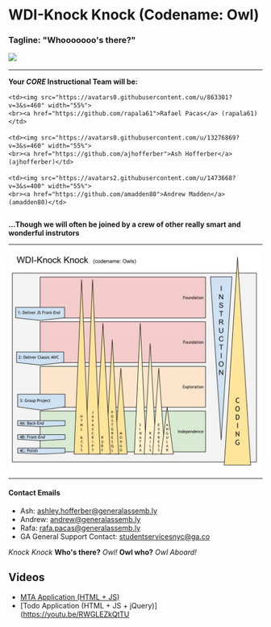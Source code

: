 # WDI-Knock Knock  (Codename: Owl)
### Tagline: "Whooooooo's there?"

![](http://media1.giphy.com/gifsu/xT5LMycFAuLZYoAatO/giphy-caption.gif)

---
**Your *CORE* Instructional Team will be:**
<table>
  <tr>

    <td><img src="https://avatars0.githubusercontent.com/u/863301?v=3&s=460" width="55%">
    <br><a href="https://github.com/rapala61">Rafael Pacas</a> (rapala61)</td>

    <td><img src="https://avatars0.githubusercontent.com/u/13276869?v=3&s=460" width="55%">
    <br><a href="https://github.com/ajhofferber">Ash Hofferber</a> (ajhofferber)</td>

    <td><img src="https://avatars2.githubusercontent.com/u/1473668?v=3&s=400" width="55%">
    <br><a href="https://github.com/amadden80">Andrew Madden</a> (amadden80)</td>
  </tr>
</table>

**...Though we will often be joined by a crew of other really smart and wonderful instrutors**

---
![WDI Owl Map](/WDI-KnockKnock.jpg)

---
#### Contact Emails

* Ash: ashley.hofferber@generalassemb.ly
* Andrew: andrew@generalassemb.ly
* Rafa: rafa.pacas@generalassemb.ly
* GA General Support Contact: studentservicesnyc@ga.co



*Knock Knock*
**Who's there?**
*Owl!*
**Owl who?**
*Owl Aboard!*



## Videos
- [MTA Application  (HTML + JS)](https://youtu.be/Kxgq_sYoIlQ)
- [Todo Application  (HTML + JS + jQuery)](https://youtu.be/RWGLEZkQtTU

